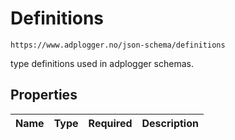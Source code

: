 
# Definitions

```
https://www.adplogger.no/json-schema/definitions
```

type definitions used in adplogger schemas.

## Properties

Name | Type | Required | Description
---- | ---- | -------- | -----------




